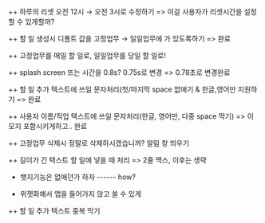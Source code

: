 ++ 하루의 리셋 오전 12시 → 오전 3시로 수정하기 => 이걸 사용자가 리셋시간을 설정할 수 있게할까?

++ 할 일 생성시 디폴트 값을 고정업무 → 일일업무에 가 있도록하기 => 완료

++ 고정업무를 매일 할 일로, 일일업무를 당일 할 일로!

++ splash screen 뜨는 시간을 0.8s? 0.75s로 변경 => 0.78초로 변경완료

++ 할 일 추가 텍스트에 쓰일 문자처리(첫/마지막 space 없애기 & 한글,영어만 지원하기 => 완료

++ 사용자 이름/직업 텍스트에 쓰일 문자처리(한글, 영어만, 다중 space 막기) => 이모지 포함시키게하고.. 완료

++ 고정업무 삭제시 정말로 삭제하시겠습니까? 알림 창 띄우기

++ 길이가 긴 텍스트 할 일에 넣을 때 처리 => 2줄 맥스, 이후는 생략

- 뱃지기능은 없애던가 하자 ------ how?

- 위젯화해서 앱을 들어가지 않고 쓸 수 있게

++ 할 일 추가 텍스트 중복 막기
